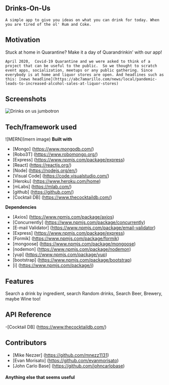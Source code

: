 ## Drinks-On-Us
    A simple app to give you ideas on what you can drink for today. When you are tired of the ol' Rum and Coke. 


## Motivation
Stuck at home in Quarantine?  Make it a day of Quarandrinkin' with our app!  

    April 2020,  Covid-19 Quarantine and we were asked to think of a project that can be useful to the public.  So we thought to scratch event apps, socialization, meetups or any public gathering. Since everybody is at home and liquor stores are open. And headlines such as this: [news headline](https://abc7amarillo.com/news/local/pandemic-leads-to-increased-alcohol-sales-at-liquor-stores)

## Screenshots

![Drinks on us jumbotron](image)

## Tech/framework used
![MERN](mern image)
<b>Built with</b>
- [Mongo] (https://www.mongodb.com/)
- [Robo3T] (https://www.robomongo.org/)
- [Express] (https://www.npmjs.com/package/express)
- [React] (https://reactjs.org/)
- [Node] (https://nodejs.org/en/)
- [Visual Code] (https://code.visualstudio.com/)
- [Heroku] (https://www.heroku.com/home)
- [mLabs] (https://mlab.com/)
- [github] (https://github.com/)
- [Cocktail DB] (https://www.thecocktaildb.com/)

<b>Dependencies</b>
- [Axios] (https://www.npmjs.com/package/axios)
- [Concurrently] (https://www.npmjs.com/package/concurrently)
- [E-mail Validator] (https://www.npmjs.com/package/email-validator)
- [Express] (https://www.npmjs.com/package/express)
- [Formik] (https://www.npmjs.com/package/formik)
- [mongoose] (https://www.npmjs.com/package/mongoose)
- [nodemon] (https://www.npmjs.com/package/nodemon)
- [yup] (https://www.npmjs.com/package/yup)
- [bootstrap] (https://www.npmjs.com/package/bootstrap)
- [i] (https://www.npmjs.com/package/i)



## Features
Search a drink by ingredient, search Random drinks, Search Beer, Brewery, maybe Wine too!

## API Reference
-[Cocktail DB] (https://www.thecocktaildb.com/)

## Contributors
- [Mike Nezzer] (https://github.com/mnezz1131)
- [Evan Morisato] (https://github.com/evanmorisato)
- [John Carlo Base] (https://github.com/johncarlobase)

#### Anything else that seems useful

